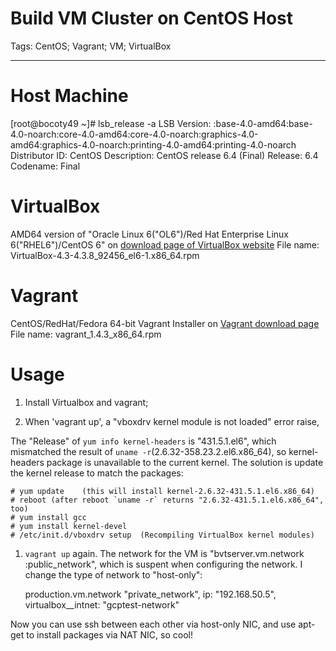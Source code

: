 # Build VM Cluster on CentOS Host
Tags: CentOS; Vagrant; VM; VirtualBox

------

# Host Machine

[root@bocoty49 ~]# lsb_release -a
LSB Version:    :base-4.0-amd64:base-4.0-noarch:core-4.0-amd64:core-4.0-noarch:graphics-4.0-amd64:graphics-4.0-noarch:printing-4.0-amd64:printing-4.0-noarch
Distributor ID: CentOS
Description:    CentOS release 6.4 (Final)
Release:    6.4
Codename:   Final

# VirtualBox

AMD64 version of "Oracle Linux 6("OL6")/Red Hat Enterprise Linux 6("RHEL6")/CentOS 6" on [download page of VirtualBox website](https://www.virtualbox.org/wiki/Linux_Downloads)
File name: VirtualBox-4.3-4.3.8_92456_el6-1.x86_64.rpm

# Vagrant

CentOS/RedHat/Fedora 64-bit Vagrant Installer on [Vagrant download page](http://www.vagrantup.com/downloads.html)
File name: vagrant_1.4.3_x86_64.rpm

# Usage

1. Install Virtualbox and vagrant;

1. When 'vagrant up', a "vboxdrv kernel module is not loaded" error raise, 

The "Release" of `yum info kernel-headers` is "431.5.1.el6", which mismatched the result of `uname -r`(2.6.32-358.23.2.el6.x86_64), so kernel-headers package is unavailable to the current kernel. The solution is update the kernel release to match the packages:

    # yum update    (this will install kernel-2.6.32-431.5.1.el6.x86_64)
    # reboot (after reboot `uname -r` returns "2.6.32-431.5.1.el6.x86_64", too)
    # yum install gcc
    # yum install kernel-devel
    # /etc/init.d/vboxdrv setup  (Recompiling VirtualBox kernel modules)

1. `vagrant up` again.
   The network for the VM is "bvtserver.vm.network :public_network", which is suspent when configuring the network. I change the type of network to "host-only":

    production.vm.network "private_network", ip: "192.168.50.5",
        virtualbox__intnet: "gcptest-network"

Now you can use ssh between each other via host-only NIC, and use apt-get to install packages via NAT NIC, so cool!
